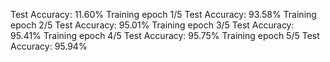 Test Accuracy: 11.60%
Training epoch 1/5
Test Accuracy: 93.58%
Training epoch 2/5
Test Accuracy: 95.01%
Training epoch 3/5
Test Accuracy: 95.41%
Training epoch 4/5
Test Accuracy: 95.75%
Training epoch 5/5
Test Accuracy: 95.94%

